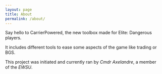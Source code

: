 ```yaml
---
layout: page
title: About
permalink: /about/
---
```

Say hello to CarrierPowered, the new toolbox made for Elite: Dangerous players.

It includes different tools to ease some aspects of the game like trading or BGS.

This project was initiated and currently ran by _Cmdr Axelandre_, a member of the _EWSU_.
